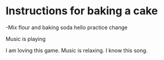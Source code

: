 # Instructions for baking a cake

-Mix flour and baking soda
hello
practice
change

Music is playing

I am loving this game. Music is relaxing. I know this song.
